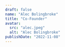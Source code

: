 ```yaml
---
draft: false
name: "Alec Bolingbroke"
title: "Co-Founder"
avatar:
  src: "alec.jpeg"
  alt: "Alec Bolingbroke"
publishDate: "2022-11-08"
---
```

